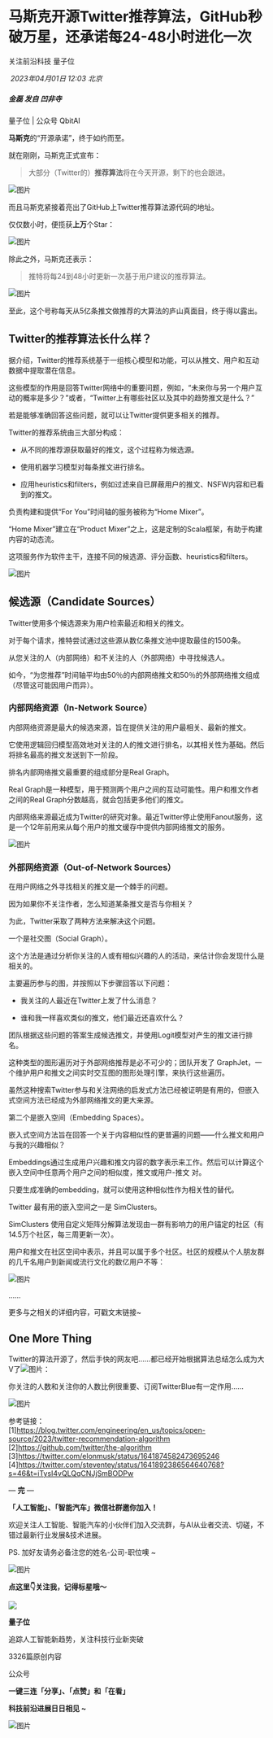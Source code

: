 # 马斯克开源Twitter推荐算法，GitHub秒破万星，还承诺每24-48小时进化一次

关注前沿科技 量子位

 _2023年04月01日 12:03_ _北京_

##### 金磊 发自 凹非寺  
量子位 | 公众号 QbitAI

**马斯克**的“开源承诺”，终于如约而至。

就在刚刚，马斯克正式宣布：

> 大部分（Twitter的）**推荐算法**将在今天开源，剩下的也会跟进。

![图片](https://mmbiz.qpic.cn/mmbiz_png/YicUhk5aAGtDpWYn6fW5MgCs1v38icJahKcOQURibIReOZsHmZRaslfDFqg9pyreJWsXyo51JibnKMxX3kk2k3zcUg/640?wx_fmt=png&tp=webp&wxfrom=5&wx_lazy=1&wx_co=1)

而且马斯克紧接着亮出了GitHub上Twitter推荐算法源代码的地址。

仅仅数小时，便揽获**上万**个Star：

![图片](https://mmbiz.qpic.cn/mmbiz_png/YicUhk5aAGtDpWYn6fW5MgCs1v38icJahK7ZkabSM492xImQh8JKIdD1tbE7Ac5rLKXADItHrQwWvEY02Bt2kC0w/640?wx_fmt=png&tp=webp&wxfrom=5&wx_lazy=1&wx_co=1)

除此之外，马斯克还表示：

> 推特将每24到48小时更新一次基于用户建议的推荐算法。

![图片](https://mmbiz.qpic.cn/mmbiz_jpg/YicUhk5aAGtDpWYn6fW5MgCs1v38icJahKXpBx944lAeoqWicp3N0ryiaBhw5LEwwYSxsv6ZRcFjUvLhmCyIaOKODw/640?wx_fmt=jpeg&tp=webp&wxfrom=5&wx_lazy=1&wx_co=1)

至此，这个号称每天从5亿条推文做推荐的大算法的庐山真面目，终于得以露出。

## Twitter的推荐算法长什么样？

据介绍，Twitter的推荐系统基于一组核心模型和功能，可以从推文、用户和互动数据中提取潜在信息。

这些模型的作用是回答Twitter网络中的重要问题，例如，“未来你与另一个用户互动的概率是多少？”或者，“Twitter上有哪些社区以及其中的趋势推文是什么？”

若是能够准确回答这些问题，就可以让Twitter提供更多相关的推荐。

Twitter的推荐系统由三大部分构成：

- 从不同的推荐源获取最好的推文，这个过程称为候选源。
    
- 使用机器学习模型对每条推文进行排名。
    
- 应用heuristics和filters，例如过滤来自已屏蔽用户的推文、NSFW内容和已看到的推文。
    

负责构建和提供“For You”时间轴的服务被称为“Home Mixer”。

“Home Mixer”建立在“Product Mixer”之上，这是定制的Scala框架，有助于构建内容的动态流。

这项服务作为软件主干，连接不同的候选源、评分函数、heuristics和filters。

![图片](https://mmbiz.qpic.cn/mmbiz_png/YicUhk5aAGtDpWYn6fW5MgCs1v38icJahKw2ar5Lmm2CGqplDIGQHYunia9w6qtZiciciafo7PRAQhIZQEV23icKpmnGQ/640?wx_fmt=png&tp=webp&wxfrom=5&wx_lazy=1&wx_co=1)

## 候选源（Candidate Sources）

Twitter使用多个候选源来为用户检索最近和相关的推文。

对于每个请求，推特尝试通过这些源从数亿条推文池中提取最佳的1500条。

从您关注的人（内部网络）和不关注的人（外部网络）中寻找候选人。

如今，“为您推荐”时间轴平均由50％的内部网络推文和50％的外部网络推文组成（尽管这可能因用户而异）。

### 内部网络资源（In-Network Source）

内部网络资源是最大的候选来源，旨在提供关注的用户最相关、最新的推文。

它使用逻辑回归模型高效地对关注的人的推文进行排名，以其相关性为基础。然后将排名最高的推文发送到下一阶段。

排名内部网络推文最重要的组成部分是Real Graph。

Real Graph是一种模型，用于预测两个用户之间的互动可能性。用户和推文作者之间的Real Graph分数越高，就会包括更多他们的推文。

内部网络来源最近成为Twitter的研究对象。最近Twitter停止使用Fanout服务，这是一个12年前用来从每个用户的推文缓存中提供内部网络推文的服务。

![图片](https://mmbiz.qpic.cn/mmbiz_png/YicUhk5aAGtDpWYn6fW5MgCs1v38icJahKajBU8IicqjkbXBpQTsIXkRLTTREsjoWVHnv1xHYG6wURoMkBTS8PKrQ/640?wx_fmt=png&tp=webp&wxfrom=5&wx_lazy=1&wx_co=1)

### 外部网络资源（Out-of-Network Sources）

在用户网络之外寻找相关的推文是一个棘手的问题。

因为如果你不关注作者，怎么知道某条推文是否与你相关？

为此，Twitter采取了两种方法来解决这个问题。

一个是社交图（Social Graph）。

这个方法是通过分析你关注的人或有相似兴趣的人的活动，来估计你会发现什么是相关的。

主要遍历参与的图，并按照以下步骤回答以下问题：

- 我关注的人最近在Twitter上发了什么消息？
    
- 谁和我一样喜欢类似的推文，他们最近还喜欢什么？
    

团队根据这些问题的答案生成候选推文，并使用Logit模型对产生的推文进行排名。

这种类型的图形遍历对于外部网络推荐是必不可少的；团队开发了 GraphJet，一个维护用户和推文之间实时交互图的图形处理引擎，来执行这些遍历。

虽然这种搜索Twitter参与和关注网络的启发式方法已经被证明是有用的，但嵌入式空间方法已经成为外部网络推文的更大来源。

第二个是嵌入空间（Embedding Spaces）。

嵌入式空间方法旨在回答一个关于内容相似性的更普遍的问题——什么推文和用户与我的兴趣相似？

Embeddings通过生成用户兴趣和推文内容的数字表示来工作。然后可以计算这个嵌入空间中任意两个用户之间的相似度，推文或用户-推文 对。

只要生成准确的embedding，就可以使用这种相似性作为相关性的替代。

Twitter 最有用的嵌入空间之一是 SimClusters。

SimClusters 使用自定义矩阵分解算法发现由一群有影响力的用户锚定的社区（有14.5万个社区，每三周更新一次）。

用户和推文在社区空间中表示，并且可以属于多个社区。社区的规模从个人朋友群的几千名用户到新闻或流行文化的数亿用户不等：

![图片](https://mmbiz.qpic.cn/mmbiz_png/YicUhk5aAGtDpWYn6fW5MgCs1v38icJahKiahoXKYOsu5WVmYojGiaYKLrluwYKr4CbzTXjAd0JyRuvXxaoOSibastA/640?wx_fmt=png&tp=webp&wxfrom=5&wx_lazy=1&wx_co=1)

……

更多与之相关的详细内容，可戳文末链接~

## One More Thing

Twitter的算法开源了，然后手快的网友吧……都已经开始根据算法总结怎么成为大V了![图片](https://res.wx.qq.com/t/wx_fed/we-emoji/res/v1.3.10/assets/newemoji/Yellowdog.png?tp=webp&wxfrom=5&wx_lazy=1&wx_co=1)：

你关注的人数和关注你的人数比例很重要、订阅TwitterBlue有一定作用……

![图片](https://mmbiz.qpic.cn/mmbiz_jpg/YicUhk5aAGtDpWYn6fW5MgCs1v38icJahKod4aekDSb63juqo6Jo21Ie9k2vXBqRich4O9r8CmMS3iaOe73UUnKPIA/640?wx_fmt=jpeg&tp=webp&wxfrom=5&wx_lazy=1&wx_co=1)

参考链接：  
[1]https://blog.twitter.com/engineering/en_us/topics/open-source/2023/twitter-recommendation-algorithm  
[2]https://github.com/twitter/the-algorithm  
[3]https://twitter.com/elonmusk/status/1641874582473695246  
[4]https://twitter.com/steventey/status/1641892386564640768?s=46&t=iTysI4vQLQqCNJjSmBODPw

— **完** —

**「人工智能」、「智能汽车」微信社群邀你加入！**  

欢迎关注人工智能、智能汽车的小伙伴们加入交流群，与AI从业者交流、切磋，不错过最新行业发展&技术进展。

PS. 加好友请务必备注您的姓名-公司-职位噢 ~

![图片](https://mmbiz.qpic.cn/mmbiz_jpg/YicUhk5aAGtBIYHY6XEtEedPhTUYAdKev9WH0ibWHOr4IYOvI1T6MNuV9yicoJffRAe0KhiaNwJXX4lhKJNaq8C01g/640?wx_fmt=jpeg&tp=webp&wxfrom=5&wx_lazy=1&wx_co=1)

  

**点这里👇关注我，记得标星哦～**

![](http://mmbiz.qpic.cn/mmbiz_png/YicUhk5aAGtCEFSVW5ubo08Zfv1qB5iapricibTBdETkBNtolJxnSUib6UXhjWWz3aib8vETY00P2lKR1uG3qLHicSoWg/300?wx_fmt=png&wxfrom=19)

**量子位**

追踪人工智能新趋势，关注科技行业新突破

3326篇原创内容

公众号

**一键三连「分享」、「点赞」和「在看」**

**科技前沿进展日日相见 ~** 

![图片](https://mmbiz.qpic.cn/mmbiz_svg/g9RQicMD01M0tYoRQT2cMQRmPS5ZDyrrfzeksiay90KaDzlGBH61icqHxmgFKfvfXtVuwTHV740CDLAaXU1LIfZyoJEpYKcRIiaE/640?wx_fmt=svg&tp=webp&wxfrom=5&wx_lazy=1&wx_co=1)